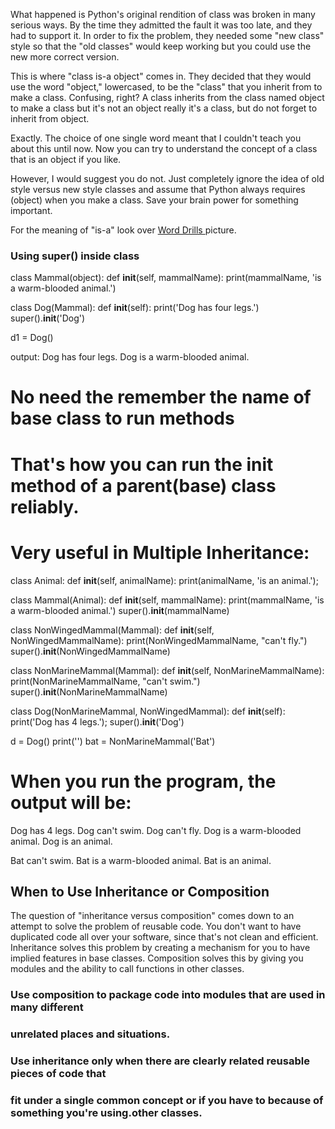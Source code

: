 What happened is Python's original rendition of class was broken in many serious ways.
By the time they admitted the fault it was too late, and they had to support it.
In order to fix the problem, they needed some "new class" style so that the "old classes"
would keep working but you could use the new more correct version.

This is where "class is-a object" comes in. They decided that they would use
the word "object," lowercased, to be the "class" that you inherit from to make a class.
Confusing, right? A class inherits from the class named object to make a class but it's
not an object really it's a class, but do not forget to inherit from object.

Exactly. The choice of one single word meant that I couldn't teach you about this until
now. Now you can try to understand the concept of a class that is an object if you like.

However, I would suggest you do not. Just completely ignore the idea of old style versus
new style classes and assume that Python always requires (object) when you make a class.
Save your brain power for something important.

For the meaning of "is-a" look over <a href= "Word Drills.png">Word Drills </a> picture.

### Using super() inside class
class Mammal(object):
  def __init__(self, mammalName):
    print(mammalName, 'is a warm-blooded animal.')
    
class Dog(Mammal):
  def __init__(self):
    print('Dog has four legs.')
    super().__init__('Dog')
    
d1 = Dog()

output: Dog has four legs.
        Dog is a warm-blooded animal.
# No need the remember the name of base class to run methods
# That's how you can run the __init__ method of a parent(base) class reliably.
# Very useful in Multiple Inheritance:

class Animal:
  def __init__(self, animalName):
    print(animalName, 'is an animal.');

class Mammal(Animal):
  def __init__(self, mammalName):
    print(mammalName, 'is a warm-blooded animal.')
    super().__init__(mammalName)
    
class NonWingedMammal(Mammal):
  def __init__(self, NonWingedMammalName):
    print(NonWingedMammalName, "can't fly.")
    super().__init__(NonWingedMammalName)

class NonMarineMammal(Mammal):
  def __init__(self, NonMarineMammalName):
    print(NonMarineMammalName, "can't swim.")
    super().__init__(NonMarineMammalName)

class Dog(NonMarineMammal, NonWingedMammal):
  def __init__(self):
    print('Dog has 4 legs.');
    super().__init__('Dog')
    
d = Dog()
print('')
bat = NonMarineMammal('Bat') 

# When you run the program, the output will be:

Dog has 4 legs.
Dog can't swim.
Dog can't fly.
Dog is a warm-blooded animal.
Dog is an animal.

Bat can't swim.
Bat is a warm-blooded animal.
Bat is an animal.


## When to Use Inheritance or Composition

The question of "inheritance versus composition" comes down to an attempt to solve
the problem of reusable code. You don't want to have duplicated code all over your
software, since that's not clean and efficient. Inheritance solves this problem by
creating a mechanism for you to have implied features in base classes. 
Composition solves this by giving you modules and the ability to call functions in
other classes.

### Use composition to package code into modules that are used in many different
### unrelated places and situations.

### Use inheritance only when there are clearly related reusable pieces of code that
### fit under a single common concept or if you have to because of something you're using.other classes.
